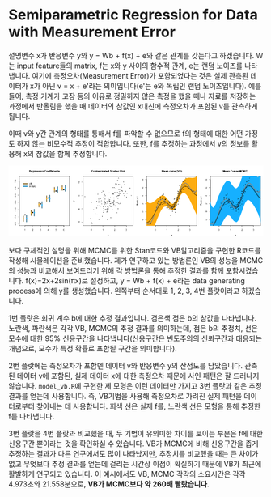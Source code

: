 # Semiparametric Regression for Data with Measurement Error

설명변수 x가 반응변수 y와 y = Wb + f(x) + e와 같은 관계를 갖는다고 하겠습니다. W는 input feature들의 matrix, f는 x와 y 사이의 함수적 관계, e는 랜덤 노이즈를 나타냅니다. 여기에 측정오차(Measurement Error)가 포함되었다는 것은 실제 관측된 데이터가 x가 아닌 v = x + e'라는 의미입니다(e'는 e와 독립인 랜덤 노이즈입니다). 예를 들어, 측정 기계가 고장 등의 이유로 정밀하지 않은 측정을 했을 때나 자료를 저장하는 과정에서 반올림을 했을 때 데이터의 참값인 x대신에 측정오차가 포함된 v를 관측하게 됩니다.

이때 v와 y간 관계의 형태를 통해서 f를 파악할 수 없으므로 f의 형태에 대한 어떤 가정도 하지 않는 비모수적 추정이 적합합니다. 또한, f를 추정하는 과정에서 v의 정보를 활용해 x의 참값을 함께 추정합니다.

![simulation-result](./result.png)

보다 구체적인 설명을 위해 MCMC를 위한 Stan코드와 VB알고리즘을 구현한 R코드를 작성해 시뮬레이션을 준비했습니다. 제가 연구하고 있는 방법론인 VB의 성능을 MCMC의 성능과 비교해서 보여드리기 위해 각 방법론을 통해 추정한 결과를 함께 포함시켰습니다. f(x)=2x+2sin(πx)로 설정하고, y = Wb + f(x) + e라는 data generating process에 의해 y를 생성했습니다. 왼쪽부터 순서대로 1, 2, 3, 4번 플랏이라고 하겠습니다.

1번 플랏은 회귀 계수 b에 대한 추정 결과입니다. 검은색 점은 b의 참값을 나타냅니다. 노란색, 파란색은 각각 VB, MCMC의 추정 결과를 의미하는데, 점은 b의 추정치, 선은 모수에 대한 95% 신용구간을 나타냅니다(신용구간은 빈도주의의 신뢰구간과 대응되는 개념으로, 모수가 특정 확률로 포함될 구간을 의미합니다).

2번 플랏에는 측정오차가 포함덴 데이터 v와 반응변수 y의 산점도를 담았습니다. 관측된 데이터 v에 포함된, 실제 데이터 x에 대한 측정오차 때문에 사인 패턴은 잘 드러나지 않습니다. `model_vb.R`에 구현한 제 모형은 이런 데이터만 가지고 3번 플랏과 같은 추정결과를 얻는데 사용합니다. 즉, VB기법을 사용해 측정오차로 가려진 실제 패턴을 데이터로부터 찾아내는 데 사용합니다. 회색 선은 실제 f를, 노란색 선은 모형을 통해 추정한 f를 나타냅니다.

3번 플랏을 4번 플랏과 비교했을 때, 두 기법이 유의미한 차이를 보이는 부분은 f에 대한 신용구간 뿐이라는 것을 확인하실 수 있습니다. VB가 MCMC에 비해 신용구간을 좁게 추정하는 결과가 다른 연구에서도 많이 나타났지만, 추정치를 비교했을 때는 큰 차이가 없고 무엇보다 추정 결과를 얻는데 걸리는 시간상 이점이 확실하기 때문에 VB가 최근에 활발하게 연구되고 있습니다. 이 예시에서도 VB, MCMC 각각의 소요시간은 각각 4.973초와 21.558분으로, **VB가 MCMC보다 약 260배 빨랐습니다**.